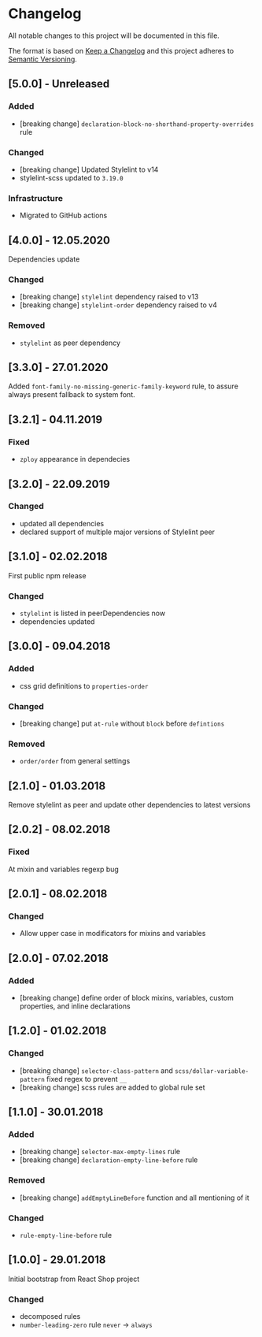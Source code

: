# Changelog
All notable changes to this project will be documented in this file.

The format is based on [Keep a Changelog](http://keepachangelog.com/en/1.0.0/)
and this project adheres to [Semantic Versioning](http://semver.org/spec/v2.0.0.html).

## [5.0.0] - Unreleased

### Added
- [breaking change] `declaration-block-no-shorthand-property-overrides` rule

### Changed
- [breaking change] Updated Stylelint to v14
- stylelint-scss updated to `3.19.0`

### Infrastructure
- Migrated to GitHub actions

## [4.0.0] - 12.05.2020

Dependencies update

### Changed
- [breaking change] `stylelint` dependency raised to v13
- [breaking change] `stylelint-order` dependency raised to v4

### Removed
- `stylelint` as peer dependency

## [3.3.0] - 27.01.2020

Added `font-family-no-missing-generic-family-keyword` rule, to assure always present fallback to system font.

## [3.2.1] - 04.11.2019

### Fixed
- `zploy` appearance in dependecies

## [3.2.0] - 22.09.2019

### Changed
- updated all dependencies
- declared support of multiple major versions of Stylelint peer

## [3.1.0] - 02.02.2018

First public npm release

### Changed
- `stylelint` is listed in peerDependencies now
- dependencies updated

## [3.0.0] - 09.04.2018

### Added
- css grid definitions to `properties-order`

### Changed
- [breaking change] put `at-rule` without `block` before `defintions`

### Removed
- `order/order` from general settings

## [2.1.0] - 01.03.2018

Remove stylelint as peer and update other dependencies to latest versions

## [2.0.2] - 08.02.2018

### Fixed
At mixin and variables regexp bug

## [2.0.1] - 08.02.2018

### Changed
- Allow upper case in modificators for mixins and variables

## [2.0.0] - 07.02.2018

### Added
- [breaking change] define order of block mixins, variables, custom properties, and inline declarations

## [1.2.0] - 01.02.2018

### Changed
- [breaking change] `selector-class-pattern` and `scss/dollar-variable-pattern` fixed regex to prevent `__`
- [breaking change] scss rules are added to global rule set

## [1.1.0] - 30.01.2018

### Added
- [breaking change] `selector-max-empty-lines` rule
- [breaking change] `declaration-empty-line-before` rule

### Removed
- [breaking change] `addEmptyLineBefore` function and all mentioning of it

### Changed
- `rule-empty-line-before` rule

## [1.0.0] - 29.01.2018

Initial bootstrap from React Shop project

### Changed
- decomposed rules
- `number-leading-zero` rule `never` → `always`
